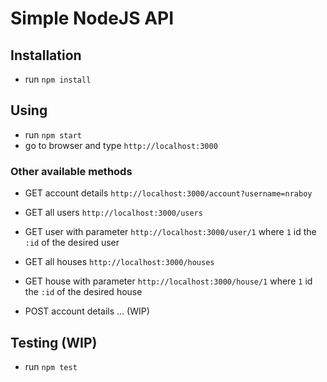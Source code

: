 # Simple NodeJS API

## Installation
- run `npm install`

## Using
- run `npm start`
- go to browser and type `http://localhost:3000`

### Other available methods
- GET account details `http://localhost:3000/account?username=nraboy`
- GET all users `http://localhost:3000/users`
- GET user with parameter `http://localhost:3000/user/1` where `1` id the `:id` of the desired user
- GET all houses `http://localhost:3000/houses`
- GET house with parameter `http://localhost:3000/house/1` where `1` id the `:id` of the desired house

- POST account details ... (WIP)

## Testing (WIP)
- run `npm test`
